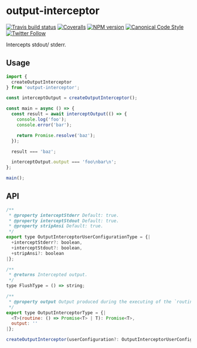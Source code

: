 # output-interceptor

[![Travis build status](http://img.shields.io/travis/gajus/output-interceptor/master.svg?style=flat-square)](https://travis-ci.org/gajus/output-interceptor)
[![Coveralls](https://img.shields.io/coveralls/gajus/output-interceptor.svg?style=flat-square)](https://coveralls.io/github/gajus/output-interceptor)
[![NPM version](http://img.shields.io/npm/v/output-interceptor.svg?style=flat-square)](https://www.npmjs.org/package/output-interceptor)
[![Canonical Code Style](https://img.shields.io/badge/code%20style-canonical-blue.svg?style=flat-square)](https://github.com/gajus/canonical)
[![Twitter Follow](https://img.shields.io/twitter/follow/kuizinas.svg?style=social&label=Follow)](https://twitter.com/kuizinas)

Intercepts stdout/ stderr.

## Usage

```js
import {
  createOutputInterceptor
} from 'output-interceptor';

const interceptOutput = createOutputInterceptor();

const main = async () => {
  const result = await interceptOutput(() => {
    console.log('foo');
    console.error('bar');

    return Promise.resolve('baz');
  });

  result === 'baz';

  interceptOutput.output === 'foo\nbar\n';
};

main();

```

## API

```js
/**
 * @property interceptStderr Default: true.
 * @property interceptStdout Default: true.
 * @property stripAnsi Default: true.
 */
export type OutputInterceptorUserConfigurationType = {|
  +interceptStderr?: boolean,
  +interceptStdout?: boolean,
  +stripAnsi?: boolean
|};

/**
 * @returns Intercepted output.
 */
type FlushType = () => string;

/**
 * @property output Output produced during the executing of the `routine`.
 */
export type OutputInterceptorType = {|
  <T>(routine: () => Promise<T> | T): Promise<T>,
  output: ''
|};

createOutputInterceptor(userConfiguration?: OutputInterceptorUserConfigurationType): OutputInterceptorType;

```
